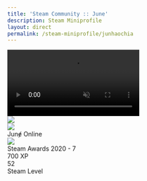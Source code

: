 ```yaml
---
title: 'Steam Community :: June'
description: Steam Miniprofile
layout: direct
permalink: /steam-miniprofile/junhaochia
---
```

<div class="miniprofile_container">
    <!-- Background -->
    <div class="miniprofile_nameplatecontainer">
        <video class="miniprofile_nameplate" playsinline="" autoplay="" muted="" loop="">
            <source src="https://cdn.cloudflare.steamstatic.com/steamcommunity/public/images/items/570/f9e16cabdadbff85067517ffab58be0e47448dd0.webm" type="video/webm" />
        </video>
    </div>
    <div class="miniprofile_playersection text_shadow">
        <!-- Player avatar/name stuff -->
        <div class="playersection_avatar_frame">
            <img src="https://cdn.cloudflare.steamstatic.com/steamcommunity/public/images/items/570/c6a479fae8979bc9c1a02378e488e3ce06b52cb1.png" />
        </div>
        <div class="playersection_avatar border_color_online">
            <img
                src="https://cdn.cloudflare.steamstatic.com/steamcommunity/public/images/avatars/ff/ff83de9457750c666e89abe027e554331854f221_medium.jpg"
                srcset="
                    https://cdn.cloudflare.steamstatic.com/steamcommunity/public/images/avatars/ff/ff83de9457750c666e89abe027e554331854f221_medium.jpg 1x,
                    https://cdn.cloudflare.steamstatic.com/steamcommunity/public/images/avatars/ff/ff83de9457750c666e89abe027e554331854f221_full.jpg   2x
                "
            />
        </div>
        <div class="player_content">
            <span class="persona online">Junɇ</span>
            <span class="friend_status_online">Online</span>
        </div>
    </div>
    <div class="miniprofile_detailssection miniprofile_backdropblur not_in_game miniprofile_backdrop">
        <div class="miniprofile_featuredcontainer">
            <img src="https://cdn.cloudflare.steamstatic.com/steamcommunity/public/images/items/1465680/394b719d66d11de06708235909a4830a9645fc20.png" class="badge_icon" />
            <div class="description">
                <div class="name">Steam Awards 2020 - 7</div>
                <div class="xp">700 XP</div>
            </div>
        </div>
        <div class="miniprofile_featuredcontainer">
            <div class="friendPlayerLevel lvl_50"><span class="friendPlayerLevelNum">52</span></div>
            <div class="description">
                <div class="name">Steam Level</div>
            </div>
        </div>
    </div>
</div>
<script>
var head  = document.getElementsByTagName('head')[0];
var link  = document.createElement('link');
link.id   = "steam_miniprofile";
link.rel  = 'stylesheet';
link.type = 'text/css';
link.href = 'https://www.junhao.page/assets/css/steam_miniprofile.css';
link.media = 'all';
head.appendChild(link);
</script>